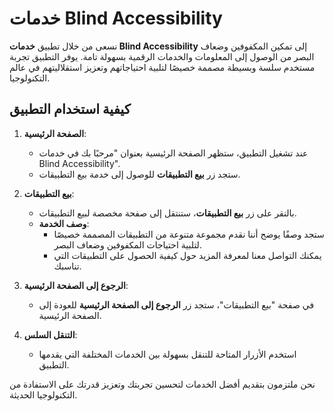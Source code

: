 # خدمات Blind Accessibility

نسعى من خلال تطبيق **خدمات Blind Accessibility** إلى تمكين المكفوفين وضعاف البصر من الوصول إلى المعلومات والخدمات الرقمية بسهولة تامة. يوفر التطبيق تجربة مستخدم سلسة وبسيطة مصممة خصيصًا لتلبية احتياجاتهم وتعزيز استقلاليتهم في عالم التكنولوجيا.

## كيفية استخدام التطبيق

1. **الصفحة الرئيسية**:
   - عند تشغيل التطبيق، ستظهر الصفحة الرئيسية بعنوان "مرحبًا بك في خدمات Blind Accessibility".
   - ستجد زر **بيع التطبيقات** للوصول إلى خدمة بيع التطبيقات.

2. **بيع التطبيقات**:
   - بالنقر على زر **بيع التطبيقات**، ستنتقل إلى صفحة مخصصة لبيع التطبيقات.
   - **وصف الخدمة**:
     - ستجد وصفًا يوضح أننا نقدم مجموعة متنوعة من التطبيقات المصممة خصيصًا لتلبية احتياجات المكفوفين وضعاف البصر.
     - يمكنك التواصل معنا لمعرفة المزيد حول كيفية الحصول على التطبيقات التي تناسبك.

3. **الرجوع إلى الصفحة الرئيسية**:
   - في صفحة "بيع التطبيقات"، ستجد زر **الرجوع إلى الصفحة الرئيسية** للعودة إلى الصفحة الرئيسية.

4. **التنقل السلس**:
   - استخدم الأزرار المتاحة للتنقل بسهولة بين الخدمات المختلفة التي يقدمها التطبيق.

نحن ملتزمون بتقديم أفضل الخدمات لتحسين تجربتك وتعزيز قدرتك على الاستفادة من التكنولوجيا الحديثة.